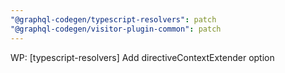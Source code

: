 ```yaml
---
"@graphql-codegen/typescript-resolvers": patch
"@graphql-codegen/visitor-plugin-common": patch
---
```


WP: [typescript-resolvers] Add directiveContextExtender option
